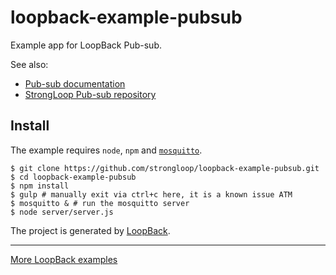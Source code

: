 # loopback-example-pubsub

Example app for LoopBack Pub-sub.

See also:
- [Pub-sub documentation](http://docs.strongloop.com/display/MSG/Pub-sub)
- [StrongLoop Pub-sub repository](https://github.com/strongloop/strong-pubsub)

## Install

The example requires `node`, `npm` and [`mosquitto`](http://mosquitto.org/download/).

```
$ git clone https://github.com/strongloop/loopback-example-pubsub.git
$ cd loopback-example-pubsub
$ npm install
$ gulp # manually exit via ctrl+c here, it is a known issue ATM
$ mosquitto & # run the mosquitto server
$ node server/server.js
```

The project is generated by [LoopBack](http://loopback.io).

---

[More LoopBack examples](https://loopback.io/doc/zh/lb3/Tutorials-and-examples.html)

